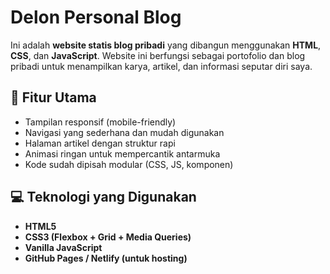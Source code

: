 # Delon Personal Blog

Ini adalah **website statis blog pribadi** yang dibangun menggunakan **HTML**, **CSS**, dan **JavaScript**. Website ini berfungsi sebagai portofolio dan blog pribadi untuk menampilkan karya, artikel, dan informasi seputar diri saya.

## 🚀 Fitur Utama
- Tampilan responsif (mobile-friendly)
- Navigasi yang sederhana dan mudah digunakan
- Halaman artikel dengan struktur rapi
- Animasi ringan untuk mempercantik antarmuka
- Kode sudah dipisah modular (CSS, JS, komponen)

## 💻 Teknologi yang Digunakan
- **HTML5**
- **CSS3 (Flexbox + Grid + Media Queries)**
- **Vanilla JavaScript**
- **GitHub Pages / Netlify (untuk hosting)**
